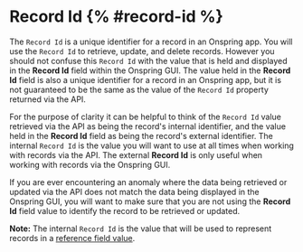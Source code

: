 # Record Id {% #record-id %}

The `Record Id` is a unique identifier for a record in an Onspring app. You will use the `Record Id` to retrieve, update, and delete records. However you should not confuse this `Record Id` with the value that is held and displayed in the **Record Id** field within the Onspring GUI. The value held in the **Record Id** field is also a unique identifier for a record in an Onspring app, but it is not guaranteed to be the same as the value of the `Record Id` property returned via the API.

For the purpose of clarity it can be helpful to think of the `Record Id` value retrieved via the API as being the record's internal identifier, and the value held in the **Record Id** field as being the record's external identifier. The internal `Record Id` is the value you will want to use at all times when working with records via the API. The external **Record Id** is only useful when working with records via the Onspring GUI.

If you are ever encountering an anomaly where the data being retrieved or updated via the API does not match the data being displayed in the Onspring GUI, you will want to make sure that you are not using the **Record Id** field value to identify the record to be retrieved or updated.

**Note:** The internal `Record Id` is the value that will be used to represent records in a [reference field value](#field-values).
